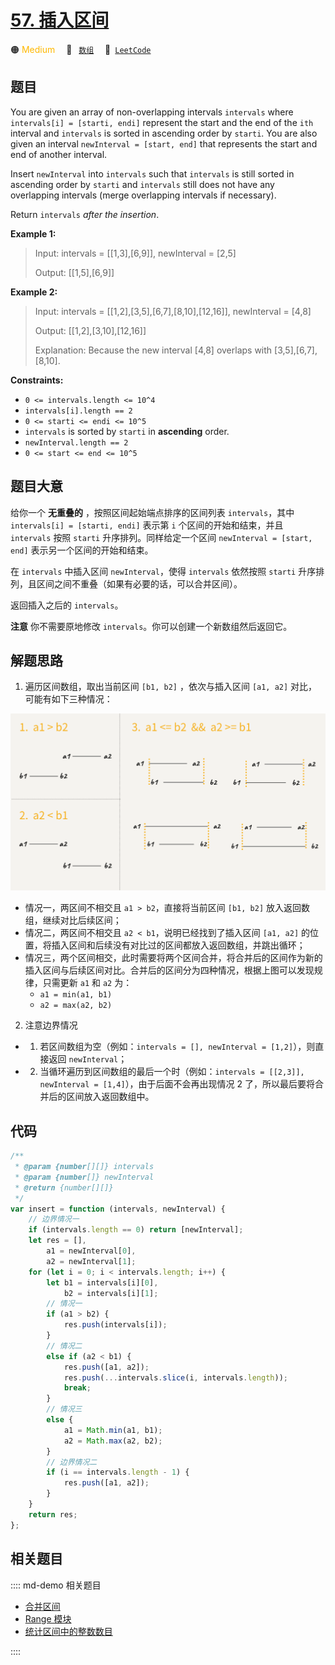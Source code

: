 # [57. 插入区间](https://leetcode.com/problems/insert-interval)

🟠 <font color=#ffb800>Medium</font>&emsp; 🔖&ensp; [`数组`](/leetcode/outline/tag/array.md)&emsp; 🔗&ensp;[`LeetCode`](https://leetcode.com/problems/insert-interval/)

## 题目

You are given an array of non-overlapping intervals `intervals` where
`intervals[i] = [starti, endi]` represent the start and the end of the `ith`
interval and `intervals` is sorted in ascending order by `starti`. You are
also given an interval `newInterval = [start, end]` that represents the start
and end of another interval.

Insert `newInterval` into `intervals` such that `intervals` is still sorted in
ascending order by `starti` and `intervals` still does not have any
overlapping intervals (merge overlapping intervals if necessary).

Return `intervals` _after the insertion_.

**Example 1:**

> Input: intervals = [[1,3],[6,9]], newInterval = [2,5]
>
> Output: [[1,5],[6,9]]

**Example 2:**

> Input: intervals = [[1,2],[3,5],[6,7],[8,10],[12,16]], newInterval = [4,8]
>
> Output: [[1,2],[3,10],[12,16]]
>
> Explanation: Because the new interval [4,8] overlaps with [3,5],[6,7],[8,10].

**Constraints:**

- `0 <= intervals.length <= 10^4`
- `intervals[i].length == 2`
- `0 <= starti <= endi <= 10^5`
- `intervals` is sorted by `starti` in **ascending** order.
- `newInterval.length == 2`
- `0 <= start <= end <= 10^5`

## 题目大意

给你一个 **无重叠的** ，按照区间起始端点排序的区间列表 `intervals`，其中 `intervals[i] = [starti, endi]` 表示第 `i` 个区间的开始和结束，并且 `intervals` 按照 `starti` 升序排列。同样给定一个区间 `newInterval = [start, end]` 表示另一个区间的开始和结束。

在 `intervals` 中插入区间 `newInterval`，使得 `intervals` 依然按照 `starti` 升序排列，且区间之间不重叠（如果有必要的话，可以合并区间）。

返回插入之后的 `intervals`。

**注意** 你不需要原地修改 `intervals`。你可以创建一个新数组然后返回它。

## 解题思路

1. 遍历区间数组，取出当前区间 `[b1, b2]` ，依次与插入区间 `[a1, a2]` 对比，可能有如下三种情况：

![](../../../assets/image/57.png)

- 情况一，两区间不相交且 `a1 > b2`，直接将当前区间 `[b1, b2]` 放入返回数组，继续对比后续区间；
- 情况二，两区间不相交且 `a2 < b1`，说明已经找到了插入区间 `[a1, a2]` 的位置，将插入区间和后续没有对比过的区间都放入返回数组，并跳出循环；
- 情况三，两个区间相交，此时需要将两个区间合并，将合并后的区间作为新的插入区间与后续区间对比。合并后的区间分为四种情况，根据上图可以发现规律，只需更新 `a1` 和 `a2` 为：
  - `a1 = min(a1, b1)`
  - `a2 = max(a2, b2)`

2. 注意边界情况

- 1. 若区间数组为空（例如：`intervals = [], newInterval = [1,2]`），则直接返回 `newInterval`；
- 2. 当循环遍历到区间数组的最后一个时（例如：`intervals = [[2,3]], newInterval = [1,4]`），由于后面不会再出现情况 2 了，所以最后要将合并后的区间放入返回数组中。

## 代码

```javascript
/**
 * @param {number[][]} intervals
 * @param {number[]} newInterval
 * @return {number[][]}
 */
var insert = function (intervals, newInterval) {
	// 边界情况一
	if (intervals.length == 0) return [newInterval];
	let res = [],
		a1 = newInterval[0],
		a2 = newInterval[1];
	for (let i = 0; i < intervals.length; i++) {
		let b1 = intervals[i][0],
			b2 = intervals[i][1];
		// 情况一
		if (a1 > b2) {
			res.push(intervals[i]);
		}
		// 情况二
		else if (a2 < b1) {
			res.push([a1, a2]);
			res.push(...intervals.slice(i, intervals.length));
			break;
		}
		// 情况三
		else {
			a1 = Math.min(a1, b1);
			a2 = Math.max(a2, b2);
		}
		// 边界情况二
		if (i == intervals.length - 1) {
			res.push([a1, a2]);
		}
	}
	return res;
};
```

## 相关题目

:::: md-demo 相关题目
- [合并区间](https://leetcode.com/problems/merge-intervals)
- [Range 模块](https://leetcode.com/problems/range-module)
- [统计区间中的整数数目](https://leetcode.com/problems/count-integers-in-intervals)

::::
